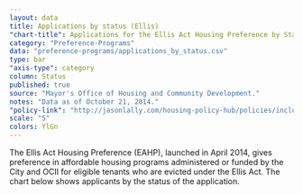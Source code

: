 ```yaml
---
layout: data
title: Applications by status (Ellis)
"chart-title": Applications for the Ellis Act Housing Preference by Status
category: "Preference-Programs"
data: "preference-programs/applications_by_status.csv"
type: bar
"axis-type": category
column: Status
published: true
source: "Mayor's Office of Housing and Community Development."
notes: "Data as of October 21, 2014."
"policy-link": "http://jasonlally.com/housing-policy-hub/policies/inclusionary-housing/"
scale: "5"
colors: YlGn
---
```


The Ellis Act Housing Preference (EAHP), launched in April 2014, gives preference in affordable housing programs administered or funded by the City and OCII for eligible tenants who are evicted under the Ellis Act. The chart below shows applicants by the status of the application.